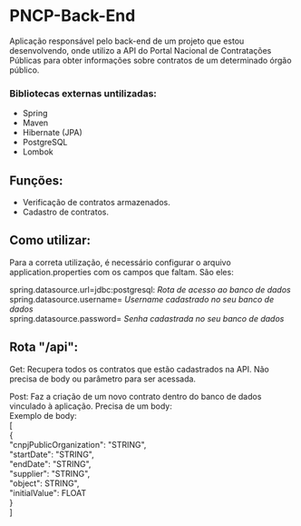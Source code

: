 # PNCP-Back-End
Aplicação responsável pelo back-end de um projeto que estou desenvolvendo, onde utilizo a API do Portal Nacional de Contratações Públicas para obter informações sobre contratos de um determinado órgão público.


### Bibliotecas externas untilizadas:
- Spring
- Maven
- Hibernate (JPA)
- PostgreSQL
- Lombok

## Funções:

- Verificação de contratos armazenados.
- Cadastro de contratos.

## Como utilizar:
Para a correta utilização, é necessário configurar o arquivo application.properties com os campos que faltam. São eles:

spring.datasource.url=jdbc:postgresql: *Rota de acesso ao banco de dados*\
spring.datasource.username= *Username cadastrado no seu banco de dados*\
spring.datasource.password= *Senha cadastrada no seu banco de dados*

## Rota "/api":
Get: Recupera todos os contratos que estão cadastrados na API. Não precisa de body ou parâmetro para ser acessada.

Post: Faz a criação de um novo contrato dentro do banco de dados vinculado à aplicação. Precisa de um body:\
Exemplo de body:\
[\
	{\
 	"cnpjPublicOrganization": "STRING",\
	"startDate": "STRING",\
	"endDate": "STRING",\
	"supplier": "STRING",\
	"object": STRING",\
	"initialValue": FLOAT\
 }\
]
